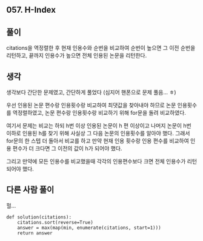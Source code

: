 ## 057. H-Index

## 풀이

citations을 역정렬한 후 현재 인용수와 순번을 비교하여 순번이 높으면 그 이전 순번을 리턴하고, 끝까지 인용수가 높으면 전체 인용된 논문을 리턴한다.

## 생각

생각보다 간단한 문제였고, 간단하게 풀었다 (심지어 핸폰으로 문제 풀음... ㅎ)

우선 인용된 논문 편수랑 인용횟수랑 비교하여 최댓값을 찾아내야 하므로 논문 인용횟수를 역정렬하였고, 논문 편수랑 인용횟수랑 비교하기 위해 for문을 돌려 비교하였다.

여기서 문제는 비교는 하되 h번 이상 인용된 논문이 h 편 이상이고 나머지 논문이 h번 이하로 인용된 h를 찾기 위해 사실상 그 다음 논문의 인용횟수를 알아야 했다.
그래서 for문의 한 스텝 더 돌아서 비교를 하고 만약 현재 인용 횟수랑 인용 편수를 비교하여 인용 편수가 더 크다면 그 이전의 값이 h가 되어야 했다.

그리고 만약에 모든 인용수를 비교했을때 각각의 인용편수보다 크면 전체 인용수가 리턴되어야 했다.

## 다른 사람 풀이
헐...

```
def solution(citations):
    citations.sort(reverse=True)
    answer = max(map(min, enumerate(citations, start=1)))
    return answer
```
